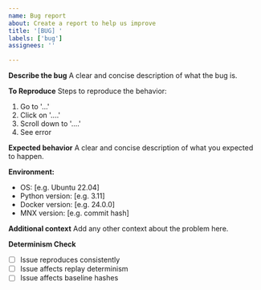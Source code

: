 ```yaml
---
name: Bug report
about: Create a report to help us improve
title: '[BUG] '
labels: ['bug']
assignees: ''

---
```


**Describe the bug**
A clear and concise description of what the bug is.

**To Reproduce**
Steps to reproduce the behavior:
1. Go to '...'
2. Click on '....'
3. Scroll down to '....'
4. See error

**Expected behavior**
A clear and concise description of what you expected to happen.

**Environment:**
 - OS: [e.g. Ubuntu 22.04]
 - Python version: [e.g. 3.11]
 - Docker version: [e.g. 24.0.0]
 - MNX version: [e.g. commit hash]

**Additional context**
Add any other context about the problem here.

**Determinism Check**
- [ ] Issue reproduces consistently
- [ ] Issue affects replay determinism
- [ ] Issue affects baseline hashes
